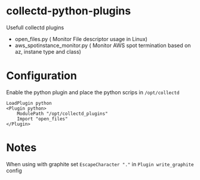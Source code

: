 # collectd-python-plugins
Usefull collectd plugins

* open_files.py ( Monitor File descriptor usage in Linux)
* aws_spotinstance_monitor.py ( Monitor AWS spot termination based on az, instane type and class)

# Configuration

Enable the python plugin and place the python scrips in `/opt/collectd`

```
LoadPlugin python
<Plugin python>
    ModulePath "/opt/collectd_plugins"
    Import "open_files"
</Plugin>
```
# Notes 
When using with graphite set `EscapeCharacter "."` in `Plugin write_graphite` config
